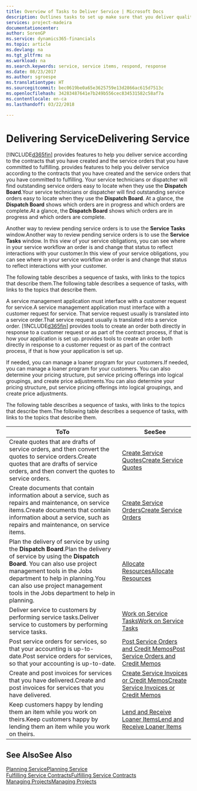 ```yaml
---
title: Overview of Tasks to Deliver Service | Microsoft Docs
description: Outlines tasks to set up make sure that you deliver quality service and live up to agreements with customers.
services: project-madeira
documentationcenter: 
author: SorenGP
ms.service: dynamics365-financials
ms.topic: article
ms.devlang: na
ms.tgt_pltfrm: na
ms.workload: na
ms.search.keywords: service, service items, respond, response
ms.date: 08/23/2017
ms.author: sgroespe
ms.translationtype: HT
ms.sourcegitcommit: bec0619be0a65e3625759e13d2866ac615d7513c
ms.openlocfilehash: 34283487641e7b249b556cec834531582c58af7a
ms.contentlocale: en-ca
ms.lasthandoff: 03/22/2018

---
```

# <a name="delivering-service"></a><span data-ttu-id="0a05e-103">Delivering Service</span><span class="sxs-lookup"><span data-stu-id="0a05e-103">Delivering Service</span></span>
[!INCLUDE[d365fin](includes/d365fin_md.md)]<span data-ttu-id="0a05e-104"> provides features to help you deliver service according to the contracts that you have created and the service orders that you have committed to fulfilling.</span><span class="sxs-lookup"><span data-stu-id="0a05e-104"> provides features to help you deliver service according to the contracts that you have created and the service orders that you have committed to fulfilling.</span></span> <span data-ttu-id="0a05e-105">Your service technicians or dispatcher will find outstanding service orders easy to locate when they use the **Dispatch Board**.</span><span class="sxs-lookup"><span data-stu-id="0a05e-105">Your service technicians or dispatcher will find outstanding service orders easy to locate when they use the **Dispatch Board**.</span></span> <span data-ttu-id="0a05e-106">At a glance, the **Dispatch Board** shows which orders are in progress and which orders are complete.</span><span class="sxs-lookup"><span data-stu-id="0a05e-106">At a glance, the **Dispatch Board** shows which orders are in progress and which orders are complete.</span></span>  
  
<span data-ttu-id="0a05e-107">Another way to review pending service orders is to use the **Service Tasks** window.</span><span class="sxs-lookup"><span data-stu-id="0a05e-107">Another way to review pending service orders is to use the **Service Tasks** window.</span></span> <span data-ttu-id="0a05e-108">In this view of your service obligations, you can see where in your service workflow an order is and change that status to reflect interactions with your customer.</span><span class="sxs-lookup"><span data-stu-id="0a05e-108">In this view of your service obligations, you can see where in your service workflow an order is and change that status to reflect interactions with your customer.</span></span>  
  
<span data-ttu-id="0a05e-109">The following table describes a sequence of tasks, with links to the topics that describe them.</span><span class="sxs-lookup"><span data-stu-id="0a05e-109">The following table describes a sequence of tasks, with links to the topics that describe them.</span></span>   

<span data-ttu-id="0a05e-110">A service management application must interface with a customer request for service.</span><span class="sxs-lookup"><span data-stu-id="0a05e-110">A service management application must interface with a customer request for service.</span></span> <span data-ttu-id="0a05e-111">That service request usually is translated into a service order.</span><span class="sxs-lookup"><span data-stu-id="0a05e-111">That service request usually is translated into a service order.</span></span> [!INCLUDE[d365fin](includes/d365fin_md.md)]<span data-ttu-id="0a05e-112"> provides tools to create an order both directly in response to a customer request or as part of the contract process, if that is how your application is set up.</span><span class="sxs-lookup"><span data-stu-id="0a05e-112"> provides tools to create an order both directly in response to a customer request or as part of the contract process, if that is how your application is set up.</span></span>  
  
<span data-ttu-id="0a05e-113">If needed, you can manage a loaner program for your customers.</span><span class="sxs-lookup"><span data-stu-id="0a05e-113">If needed, you can manage a loaner program for your customers.</span></span> <span data-ttu-id="0a05e-114">You can also determine your pricing structure, put service pricing offerings into logical groupings, and create price adjustments.</span><span class="sxs-lookup"><span data-stu-id="0a05e-114">You can also determine your pricing structure, put service pricing offerings into logical groupings, and create price adjustments.</span></span>  
  
<span data-ttu-id="0a05e-115">The following table describes a sequence of tasks, with links to the topics that describe them.</span><span class="sxs-lookup"><span data-stu-id="0a05e-115">The following table describes a sequence of tasks, with links to the topics that describe them.</span></span>   
  
|<span data-ttu-id="0a05e-116">**To**</span><span class="sxs-lookup"><span data-stu-id="0a05e-116">**To**</span></span>|<span data-ttu-id="0a05e-117">**See**</span><span class="sxs-lookup"><span data-stu-id="0a05e-117">**See**</span></span>|  
|------------|-------------|  
|<span data-ttu-id="0a05e-118">Create quotes that are drafts of service orders, and then convert the quotes to service orders.</span><span class="sxs-lookup"><span data-stu-id="0a05e-118">Create quotes that are drafts of service orders, and then convert the quotes to service orders.</span></span>|[<span data-ttu-id="0a05e-119">Create Service Quotes</span><span class="sxs-lookup"><span data-stu-id="0a05e-119">Create Service Quotes</span></span>](service-how-to-create-service-quotes.md)|
|<span data-ttu-id="0a05e-120">Create documents that contain information about a service, such as repairs and maintenance, on service items.</span><span class="sxs-lookup"><span data-stu-id="0a05e-120">Create documents that contain information about a service, such as repairs and maintenance, on service items.</span></span>|[<span data-ttu-id="0a05e-121">Create Service Orders</span><span class="sxs-lookup"><span data-stu-id="0a05e-121">Create Service Orders</span></span>](service-how-to-create-service-orders.md)|
|<span data-ttu-id="0a05e-122">Plan the delivery of service by using the **Dispatch Board**.</span><span class="sxs-lookup"><span data-stu-id="0a05e-122">Plan the delivery of service by using the **Dispatch Board**.</span></span> <span data-ttu-id="0a05e-123">You can also use project management tools in the Jobs department to help in planning.</span><span class="sxs-lookup"><span data-stu-id="0a05e-123">You can also use project management tools in the Jobs department to help in planning.</span></span>|[<span data-ttu-id="0a05e-124">Allocate Resources</span><span class="sxs-lookup"><span data-stu-id="0a05e-124">Allocate Resources</span></span>](service-how-to-allocate-resources.md)|  
|<span data-ttu-id="0a05e-125">Deliver service to customers by performing service tasks.</span><span class="sxs-lookup"><span data-stu-id="0a05e-125">Deliver service to customers by performing service tasks.</span></span>|[<span data-ttu-id="0a05e-126">Work on Service Tasks</span><span class="sxs-lookup"><span data-stu-id="0a05e-126">Work on Service Tasks</span></span>](service-how-to-work-on-service-tasks.md)|  
|<span data-ttu-id="0a05e-127">Post service orders for services, so that your accounting is up-to-date.</span><span class="sxs-lookup"><span data-stu-id="0a05e-127">Post service orders for services, so that your accounting is up-to-date.</span></span>|[<span data-ttu-id="0a05e-128">Post Service Orders and Credit Memos</span><span class="sxs-lookup"><span data-stu-id="0a05e-128">Post Service Orders and Credit Memos</span></span>](service-how-to-post-service-orders.md)|  
|<span data-ttu-id="0a05e-129">Create and post invoices for services that you have delivered.</span><span class="sxs-lookup"><span data-stu-id="0a05e-129">Create and post invoices for services that you have delivered.</span></span>|[<span data-ttu-id="0a05e-130">Create Service Invoices or Credit Memos</span><span class="sxs-lookup"><span data-stu-id="0a05e-130">Create Service Invoices or Credit Memos</span></span>](service-how-create-invoices.md)|  
|<span data-ttu-id="0a05e-131">Keep customers happy by lending them an item while you work on theirs.</span><span class="sxs-lookup"><span data-stu-id="0a05e-131">Keep customers happy by lending them an item while you work on theirs.</span></span>| [<span data-ttu-id="0a05e-132">Lend and Receive Loaner Items</span><span class="sxs-lookup"><span data-stu-id="0a05e-132">Lend and Receive Loaner Items</span></span>](service-how-to-lend-receive-loaners.md)|
  
## <a name="see-also"></a><span data-ttu-id="0a05e-133">See Also</span><span class="sxs-lookup"><span data-stu-id="0a05e-133">See Also</span></span>  
[<span data-ttu-id="0a05e-134">Planning Service</span><span class="sxs-lookup"><span data-stu-id="0a05e-134">Planning Service</span></span>](service-plan-service.md)  
[<span data-ttu-id="0a05e-135">Fulfilling Service Contracts</span><span class="sxs-lookup"><span data-stu-id="0a05e-135">Fulfilling Service Contracts</span></span>](service-fulfill-service-contracts.md)  
[<span data-ttu-id="0a05e-136">Managing Projects</span><span class="sxs-lookup"><span data-stu-id="0a05e-136">Managing Projects</span></span>](projects-manage-projects.md)  

